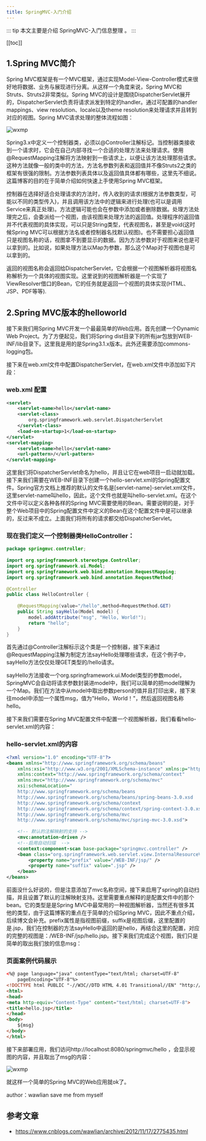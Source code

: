 ```yaml
---
title: SpringMVC-入门介绍
---
```


::: tip
本文主要是介绍 SpringMVC-入门信息整理 。
:::

[[toc]]

## 1.Spring MVC简介

Spring MVC框架是有一个MVC框架，通过实现Model-View-Controller模式来很好地将数据、业务与展现进行分离。从这样一个角度来说，Spring MVC和Struts、Struts2非常类似。Spring MVC的设计是围绕DispatcherServlet展开的，DispatcherServlet负责将请求派发到特定的handler。通过可配置的handler mappings、view resolution、locale以及theme resolution来处理请求并且转到对应的视图。Spring MVC请求处理的整体流程如图：

<img class= "zoom-custom-imgs" :src="$withBase('/assets/img/spring/springmvc/intro-1.png')" alt="wxmp">


Spring3.x中定义一个控制器类，必须以@Controller注解标记。当控制器类接收到一个请求时，它会在自己内部寻找一个合适的处理方法来处理请求。使用@RequestMapping注解将方法映射到一些请求上，以便让该方法处理那些请求。这种方法就像一般的类中的方法，方法名参数列表和返回值并不像Struts2之类的框架有很强的限制。方法参数列表具体以及返回值具体都有哪些，这里先不细说。这篇博客的目的在于简单介绍如何快速上手使用Spring MVC框架。

控制器在选择好适合处理请求的方法时，传入收到的请求(根据方法参数类型，可能以不同的类型传入)，并且调用该方法中的逻辑来进行处理(也可以是调用Service来真正处理)。方法逻辑可能也会在参数中添加或者删除数据。处理方法处理完之后，会委派给一个视图，由该视图来处理方法的返回值。处理程序的返回值并不代表视图的具体实现，可以只是String类型，代表视图名，甚至是void(这时候Spring MVC可以根据方法名或者控制器名找默认视图)。也不需要担心返回值只是视图名称的话，视图拿不到要显示的数据。因为方法参数对于视图来说也是可以拿到的。比如说，如果处理方法以Map为参数，那么这个Map对于视图也是可以拿到的。

返回的视图名称会返回给DispatcherServlet，它会根据一个视图解析器将视图名称解析为一个具体的视图实现。这里说到的视图解析器是一个实现了ViewResolver借口的Bean，它的任务就是返回一个视图的具体实现(HTML、JSP、PDF等等).

## 2.Spring MVC版本的helloworld

接下来我们用Spring MVC开发一个最最简单的Web应用。首先创建一个Dynamic Web Project。为了方便起见，我们将Spring dist目录下的所有jar包放到WEB-INF/lib目录下。这里我是用的是Spring3.1.x版本。此外还需要添加commons-logging包。

接下来在web.xml文件中配置DispatcherServlet，在web.xml文件中添加如下片段：

### web.xml 配置

``` xml
<servlet>
    <servlet-name>hello</servlet-name>
    <servlet-class>
        org.springframework.web.servlet.DispatcherServlet
    </servlet-class>
    <load-on-startup>1</load-on-startup>
</servlet>
<servlet-mapping>
    <servlet-name>hello</servlet-name>
    <url-pattern>/</url-pattern>
</servlet-mapping>
```

这里我们将DispatcherServlet命名为hello，并且让它在web项目一启动就加载。接下来我们需要在WEB-INF目录下创建一个hello-servlet.xml的Spring配置文件。Spring官方文档上推荐的默认的文件名是[servlet-name]-servlet.xml文件，这里servlet-name叫hello，因此，这个文件也就是叫hello-servlet.xml。在这个文件中可以定义各种各样的Spring MVC需要使用的Bean。需要说明的是，对于整个Web项目中的Spring配置文件中定义的Bean在这个配置文件中是可以继承的，反过来不成立。上面我们将所有的请求都交给DispatcherServlet。

### 现在我们定义一个控制器类HelloController：


``` java
package springmvc.controller;
 
import org.springframework.stereotype.Controller;
import org.springframework.ui.Model;
import org.springframework.web.bind.annotation.RequestMapping;
import org.springframework.web.bind.annotation.RequestMethod;
 
@Controller
public class HelloController {
     
    @RequestMapping(value="/hello",method=RequestMethod.GET)
    public String sayHello(Model model) {
        model.addAttribute("msg", "Hello, World!");
        return "hello";
    }
}
```

首先通过@Controller注解标示这个类是一个控制器，接下来通过@RequestMapping注解为制定方法sayHello处理哪些请求，在这个例子中，sayHello方法仅仅处理GET类型的/hello请求。

sayHello方法接收一个org.springframework.ui.Model类型的参数model，SpringMVC会自动将请求参数封装进model中，我们可以简单的把model理解为一个Map。我们在方法中从model中取出参数person的值并且打印出来，接下来往model中添加一个属性msg，值为"Hello，World！"，然后返回视图名称hello。

接下来我们需要在Spring MVC配置文件中配置一个视图解析器，我们看看hello-servlet.xml的内容：
### hello-servlet.xml的内容

``` xml
<?xml version="1.0" encoding="UTF-8"?>
<beans xmlns="http://www.springframework.org/schema/beans"
    xmlns:xsi="http://www.w3.org/2001/XMLSchema-instance" xmlns:p="http://www.springframework.org/schema/p"
    xmlns:context="http://www.springframework.org/schema/context"
    xmlns:mvc="http://www.springframework.org/schema/mvc"
    xsi:schemaLocation="
    http://www.springframework.org/schema/beans
    http://www.springframework.org/schema/beans/spring-beans-3.0.xsd
    http://www.springframework.org/schema/context
    http://www.springframework.org/schema/context/spring-context-3.0.xsd
    http://www.springframework.org/schema/mvc  
    http://www.springframework.org/schema/mvc/spring-mvc-3.0.xsd">
 
    <!-- 默认的注解映射的支持 -->
    <mvc:annotation-driven />
    <!--启用自动扫描  -->
    <context:component-scan base-package="springmvc.controller" />
    <bean class="org.springframework.web.servlet.view.InternalResourceViewResolver">
        <property name="prefix" value="/WEB-INF/jsp/" />
        <property name="suffix" value=".jsp" />
    </bean>
</beans>
```

前面没什么好说的，但是注意添加了mvc名称空间，接下来启用了spring的自动扫描，并且设置了默认的注解映射支持。这里需要重点解释的是配置文件中的那个bean。它的类型是是Spring MVC中最常用的一种视图解析器，当然还有很多其他的类型，由于这篇博客的重点在于简单的介绍Spring MVC，因此不重点介绍，后续博文会补充。prefix属性是指视图前缀，suffix是视图后缀，这里配置的是.jsp，我们在控制器的方法sayHello中返回的是hello，再结合这里的配置，对应的完整的视图是：/WEB-INF/jsp/hello.jsp。接下来我们完成这个视图，我们只是简单的取出我们放的信息msg：

### 页面案例代码展示

``` html
<%@ page language="java" contentType="text/html; charset=UTF-8"
    pageEncoding="UTF-8"%>
<!DOCTYPE html PUBLIC "-//W3C//DTD HTML 4.01 Transitional//EN" "http://www.w3.org/TR/html4/loose.dtd">
<html>
<head>
<meta http-equiv="Content-Type" content="text/html; charset=UTF-8">
<title>hello.jsp</title>
</head>
<body>
    ${msg}
</body>
</html>
```

接下来部署应用，我们访问http://localhost:8080/springmvc/hello ，会显示视图的内容，并且取出了msg的内容：

<img class= "zoom-custom-imgs" :src="$withBase('/assets/img/spring/springmvc/intro-2.png')" alt="wxmp">


就这样一个简单的Spring MVC的Web应用就ok了。

author：wawlian
save me from myself

## 参考文章
* https://www.cnblogs.com/wawlian/archive/2012/11/17/2775435.html